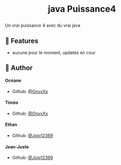 # <p align="center">java Puissance4</p>
  
Un vrai puissance 4 avec du vrai java

## 🧐 Features    
- aucune pour le moment, updates en cour
        
## 🙇 Author
#### Océane
- Github: [@OnyxXs](https://github.com/OnyxXs)
#### Timéo
- Github: [@OnyxXs](https://github.com/OnyxXs)
#### Ethan
- Github: [@Jojo12369](https://github.com/Jojo12369)
#### Jean-Juste
- Github: [@Jojo12369](https://github.com/Jojo12369)
